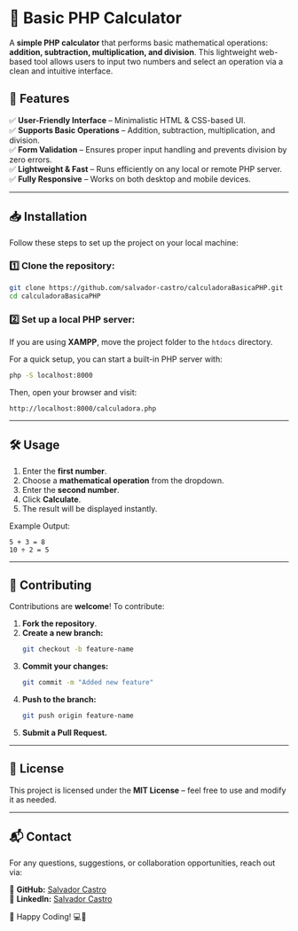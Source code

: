# 🧮 Basic PHP Calculator

A **simple PHP calculator** that performs basic mathematical operations: **addition, subtraction, multiplication, and division**. This lightweight web-based tool allows users to input two numbers and select an operation via a clean and intuitive interface.

## 🚀 Features

✅ **User-Friendly Interface** – Minimalistic HTML & CSS-based UI.  
✅ **Supports Basic Operations** – Addition, subtraction, multiplication, and division.  
✅ **Form Validation** – Ensures proper input handling and prevents division by zero errors.  
✅ **Lightweight & Fast** – Runs efficiently on any local or remote PHP server.  
✅ **Fully Responsive** – Works on both desktop and mobile devices.  

---

## 📥 Installation

Follow these steps to set up the project on your local machine:

### 1️⃣ Clone the repository:

```bash
git clone https://github.com/salvador-castro/calculadoraBasicaPHP.git
cd calculadoraBasicaPHP
```

### 2️⃣ Set up a local PHP server:

If you are using **XAMPP**, move the project folder to the `htdocs` directory.

For a quick setup, you can start a built-in PHP server with:

```bash
php -S localhost:8000
```

Then, open your browser and visit:

```
http://localhost:8000/calculadora.php
```

---

## 🛠️ Usage

1. Enter the **first number**.
2. Choose a **mathematical operation** from the dropdown.
3. Enter the **second number**.
4. Click **Calculate**.
5. The result will be displayed instantly.

Example Output:

```
5 + 3 = 8
10 ÷ 2 = 5
```

---

## 🤝 Contributing

Contributions are **welcome**! To contribute:

1. **Fork the repository**.
2. **Create a new branch:**  
   ```bash
   git checkout -b feature-name
   ```
3. **Commit your changes:**  
   ```bash
   git commit -m "Added new feature"
   ```
4. **Push to the branch:**  
   ```bash
   git push origin feature-name
   ```
5. **Submit a Pull Request.**

---

## 📝 License

This project is licensed under the **MIT License** – feel free to use and modify it as needed.

---

## 📬 Contact

For any questions, suggestions, or collaboration opportunities, reach out via:

🔗 **GitHub:** [Salvador Castro](https://github.com/salvador-castro/calculadoraBasicaPHP)  
💼 **LinkedIn:** [Salvador Castro](https://ar.linkedin.com/in/salvador-castro95)  

🚀 Happy Coding! 💻🎯